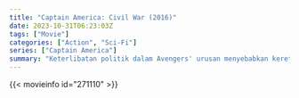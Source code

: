 ```yaml
---
title: "Captain America: Civil War (2016)"
date: 2023-10-31T06:23:03Z
tags: ["Movie"]
categories: ["Action", "Sci-Fi"]
series: ["Captain America"]
summary: "Keterlibatan politik dalam Avengers' urusan menyebabkan keretakan antara Captain America dan Iron Man."
---
```


<mux-player stream-type="on-demand"
src="https://kp3d-my.sharepoint.com/personal/ryoo_kp3d_onmicrosoft_com/_layouts/15/download.aspx?share=EU4yW3D4C-9Nh4mu5FyA9PUB_fRbon6O6k-Zj-qbJ44lcQ" prefer-playback="mse" controls>

</mux-player>


{{< movieinfo id="271110" >}}

<script src="https://cdn.jsdelivr.net/npm/@mux/mux-player"></script>

 <script type="application/ld+json ">
{
"@context": "https://schema.org/",
"@type": "VideoObject",
"name": "Captain America: Civil War (2016)",
"contentUrl": "https://stream.mux.com/9RvAZf00A1UfogIPBF3BhShN6MF1Fn2vi5piutBgxrCY.m3u8",
"thumbnailUrl": "https://www.themoviedb.org/t/p/original/8SQCVclNQZAiezeuvZFmLlGrmx1.jpg?width=314&fit_mode=preserve&time=25",
"uploadDate": "2023-10-31T06:23:03Z",
}

</script>